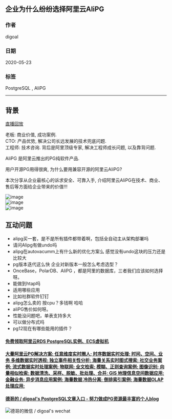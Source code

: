 ## 企业为什么纷纷选择阿里云AliPG  
  
### 作者  
digoal  
  
### 日期  
2020-05-23  
  
### 标签  
PostgreSQL , AliPG   
  
----  
  
## 背景  
[直播回放](https://yq.aliyun.com/live/2903)  
  
老板: 商业价值, 成功案例.   
CTO: 产品优势, 解决公司长远发展的技术兜底问题.   
工程师: 技术咨询. 背后是阿里顶级专家, 解决工程师成长问题, 以及靠背问题.   
  
AliPG 是阿里云推出的PG纯软件产品.  
  
用户开源PG用得很爽, 为什么要用兼容开源的阿里云AliPG?  
  
本次分享从企业最核心的诉求安全、可靠入手, 介绍阿里云AliPG在技术、商业、售后等方面给企业带来的价值!!!  
  
![image](https://yqfile.alicdn.com/32791397cce8b59588e35aca634a09b9229e38e7.png)  
![image](https://yqfile.alicdn.com/bd6c556a440928f5cf95628664e8d7b643669951.png)  
![image](https://yqfile.alicdn.com/bab380557702abd48a45816d02ca7f732df3ddc4.png)  
  
  
## 互动问题  
- alipg买一套，是不是所有插件都带着啊，包括全自动主从架构部署吗  
- 请问Alipg有做undo吗  
- alipg在autovacumm上有什么新的优化方案么  感觉没有undo这块的压力还是比较大  
- pg版本迭代这么快  企业对新版本一般怎么考虑选型？  
- OnceBase，PolarDB、AliPG ，都是阿里的数据库，三者我们应该如何选择呀。  
- 能做到htap吗  
- 适用哪些应用  
- 比如社群软件钉钉  
- alipg怎么卖的 按cpu？多钱啊  哈哈  
- aliPG售价如何呀。  
- 性能没问题吧，单表支持多大  
- 可以做分布式吗  
- pg12现在有哪些能用的插件？  
  
  
  
  
  
  
  
  
  
  
  
  
  
  
  
  
  
  
#### [免费领取阿里云RDS PostgreSQL实例、ECS虚拟机](https://www.aliyun.com/database/postgresqlactivity "57258f76c37864c6e6d23383d05714ea")
  
  
#### [大量阿里云PG解决方案: 任意维度实时圈人; 时序数据实时处理; 时间、空间、业务 多维数据实时透视; 独立事件相关性分析; 海量关系实时图式搜索; 社交业务案例; 流式数据实时处理案例; 物联网; 全文检索; 模糊、正则查询案例; 图像识别; 向量相似检索; 数据清洗、采样、脱敏、批处理、合并; GIS 地理信息空间数据应用; 金融业务; 异步消息应用案例; 海量数据 冷热分离; 倒排索引案例; 海量数据OLAP处理应用;](https://yq.aliyun.com/topic/118 "40cff096e9ed7122c512b35d8561d9c8")
  
  
#### [德哥的 / digoal's PostgreSQL文章入口 - 努力做成PG资源最丰富的个人blog](https://github.com/digoal/blog/blob/master/README.md "22709685feb7cab07d30f30387f0a9ae")
  
  
![德哥的微信 / digoal's wechat](../pic/digoal_weixin.jpg "f7ad92eeba24523fd47a6e1a0e691b59")
  
